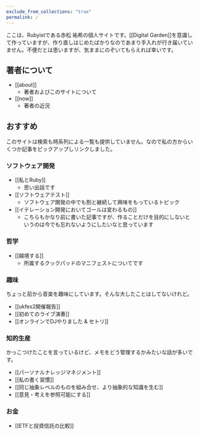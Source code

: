 ```yaml
---
exclude_from_collections: "true"
permalink: /
---
```

ここは、Rubyistである赤松 祐希の個人サイトです。[[Digital Garden]]を意識して作っていますが、作り直しはじめたばかりなのであまり手入れが行き届いていません。不便だとは思いますが、気ままにのぞいてもらえれば幸いです。

## 著者について

- [[about]]
	- 著者およびこのサイトについて
- [[now]]
	- 著者の近況

## おすすめ

このサイトは検索も時系列による一覧も提供していません。なので私の方からいくつか記事をピックアップしリンクしました。

### ソフトウェア開発

- [[私とRuby]]
	- 思い出話です
- [[ソフトウェアテスト]]
	- ソフトウェア開発の中でも割と継続して興味をもっているトピック
- [[イテレーション開発においてゴールは変わるもの]]
	- こちらもかなり前に書いた記事ですが、作ることだけを目的にしないというのは今でも忘れないようにしたいなと思っています

### 哲学

- [[越境する]]
	- 所属するクックパッドのマニフェストについてです

### 趣味

ちょっと前から音楽を趣味にしています。そんな大したことはしてないけれど。

- [[ukfes2開催報告]]
- [[初めてのライブ演奏]]
- [[オンラインでDJやりました & セトリ]]

### 知的生産

かっこつけたことを言っているけど、メモをどう管理するかみたいな話が多いです。

- [[パーソナルナレッジマネジメント]]
- [[私の書く習慣]]
- [[同じ抽象レベルのものを組み合せ、より抽象的な知識を生む]]
- [[意見・考えを参照可能にする]]

### お金

- [[ETFと投資信託の比較]]
